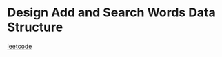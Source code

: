Design Add and Search Words Data Structure
==========================================
[leetcode](https://leetcode.com/problems/design-add-and-search-words-data-structure)
